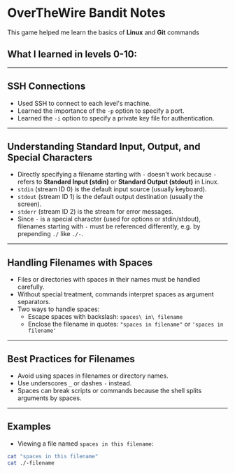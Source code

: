 # OverTheWire Bandit Notes

This game helped me learn the basics of **Linux** and **Git** commands

## What I learned in levels 0-10:

---

## SSH Connections

- Used SSH to connect to each level's machine.
- Learned the importance of the `-p` option to specify a port.
- Learned the `-i` option to specify a private key file for authentication.

---

## Understanding Standard Input, Output, and Special Characters

- Directly specifying a filename starting with `-` doesn't work because `-` refers to **Standard Input (stdin)** or **Standard Output (stdout)** in Linux.
- `stdin` (stream ID 0) is the default input source (usually keyboard).
- `stdout` (stream ID 1) is the default output destination (usually the screen).
- `stderr` (stream ID 2) is the stream for error messages.
- Since `-` is a special character (used for options or stdin/stdout), filenames starting with `-` must be referenced differently, e.g. by prepending `./` like `./-`.

---

## Handling Filenames with Spaces

- Files or directories with spaces in their names must be handled carefully.
- Without special treatment, commands interpret spaces as argument separators.
- Two ways to handle spaces:
  - Escape spaces with backslash: `spaces\ in\ filename`
  - Enclose the filename in quotes: `"spaces in filename"` or `'spaces in filename'`

---

## Best Practices for Filenames

- Avoid using spaces in filenames or directory names.
- Use underscores `_` or dashes `-` instead.
- Spaces can break scripts or commands because the shell splits arguments by spaces.

---

## Examples

- Viewing a file named `spaces in this filename`:

```bash
cat "spaces in this filename"
cat ./-filename

